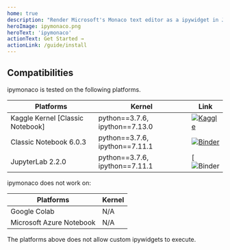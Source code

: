 ```yaml
---
home: true
description: "Render Microsoft's Monaco text editor as a ipywidget in Jupyter."
heroImage: ipymonaco.png
heroText: 'ipymonaco'
actionText: Get Started →
actionLink: /guide/install
---
```


## Compatibilities
ipymonaco is tested on the following platforms.

| Platforms                         | Kernel                         | Link                                                         |
| --------------------------------- | ------------------------------ | ------------------------------------------------------------ |
| Kaggle Kernel [Classic Notebook] | python==3.7.6, ipython==7.13.0 | [![Kaggle](https://img.shields.io/badge/launch-kaggle-blue)](https://www.kaggle.com/sodennis/ipymonaco)                                                             |
| Classic Notebook 6.0.3            | python==3.7.6, ipython==7.11.1 | [![Binder](https://mybinder.org/badge_logo.svg)](https://mybinder.org/v2/gh/sodennis/ipymonaco/binder-demo?filepath=ipymonaco.ipynb) |
| JupyterLab 2.2.0                  | python==3.7.6, ipython==7.11.1 | [![Binder](https://mybinder.org/v2/gh/sodennis/ipymonaco/binder-demo?&urlpath=lab/tree/ipymonaco.ipynb) |

ipymonaco does not work on:

| Platforms                | Kernel |
| ------------------------ | ------ |
| Google Colab             | N/A    |
| Microsoft Azure Notebook | N/A    |

The platforms above does not allow custom ipywidgets to execute.
